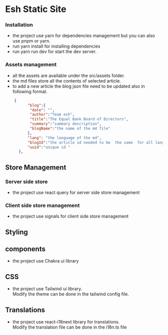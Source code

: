 # Esh Static Site

### Installation

-   the project use yarn for dependencies management but you can also use pnpm or yarn.
-   run yarn install for installing dependencies
-   run yarn run dev for start the dev server.

### Assets management

-   all the assets are available under the src/assets folder.
-   the md files store all the contents of selected article.
-   to add a new article the blog json file need to be updated also in following format.

```json
    {
          "blog":{
           "date": "",
           "author":"Team esh",
           "title":"The Equal Bank Board of Directors",
           "summary":"summary description",
           "blogName":"the name of the md file"
          },
          "lang": "the language of the md",
          "blogId":"the article id needed to be  the same  for all languages",
          "uuid":"unique id "
      },
```

## Store Management

### Server side store

-   the project use react query for server side store management

### Client side store management

-   the project use signals for client side store management

## Styling

## components

-   the project use Chakra ui library

## CSS

-   the project use Tailwind ui library.\
    Modify the theme can be done in the tailwind config file.

## Translations

-   the project use react-i18next library for translations.\
     Modify the translation file can be done in the i18n.ts file
